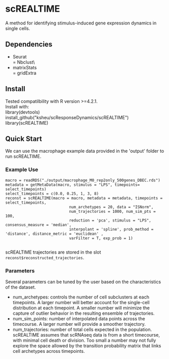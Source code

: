 # scREALTIME
A method for identifying stimulus-induced gene expression dynamics in single cells.

## Dependencies
- Seurat\
= Nbclust\
- matrixStats\
= gridExtra

## Install
Tested compatilbility with R version >=4.2.1.\
Install with: \
library(devtools)\
install_github("ksheu/scResponseDynamics/scREALTIME")\
library(scREALTIME)

## Quick Start
We can use the macrophage example data provided in the 'output' folder to run scREALTIME.

### Example Use
```
macro = readRDS("./output/macrophage_M0_rep2only_500genes_DBEC.rds")
metadata = getMetaData(macro, stimulus = "LPS", timepoints= select_timepoints)
select_timepoints = c(0.0, 0.25, 1, 3, 8)
reconst = scREALTIME(macro = macro, metadata = metadata, timepoints = select_timepoints,
							num_archetypes = 20, data = "ISNorm",
							num_trajectories = 1000, num_sim_pts = 100,
							reduction = 'pca', stimulus = "LPS", consensus_measure = 'median',
							interpolant = 'spline', prob_method = 'distance', distance_metric = 'euclidean' ,
							varFilter = T, exp_prob = 1) 
							

```
scREALTIME trajectories are stored in the slot `reconst$reconstructed_trajectories`.

### Parameters
Several parameters can be tuned by the user based on the characteristics of the dataset. 
- num_archetypes: controls the number of cell subclusters at each timepoints. A larger number will better account for the single-cell distribution at each timepoint. A smaller number will minimize the capture of outlier behavior in the resulting ensemble of trajectories. 
- num_sim_points: number of interpolated data points across the timecourse. A larger number will provide a smoother trajectory. 
- num_trajectories: number of total cells expected in the population. scREALTIME assumes that scRNAseq data is from a short timecourse, with minimal cell death or division. Too small a number may not fully explore the space allowed by the transition probability matrix that links cell archetypes across timepoints.
